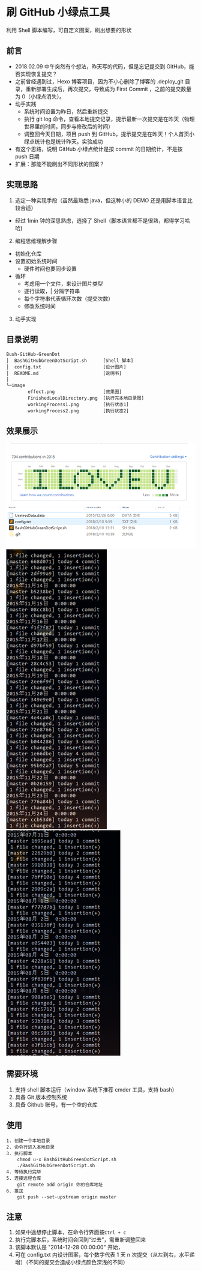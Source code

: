 # 刷 GitHub 小绿点工具
 利用 Shell 脚本编写，可自定义图案，刷出想要的形状

 ## 前言
- 2018.02.09 中午突然有个想法，昨天写的代码，但是忘记提交到 GitHub，能否实现恢复提交？
- 之前曾经遇到过，Hexo 博客项目，因为不小心删除了博客的 .deploy_git 目录，重新部署生成后，再次提交，导致成为 First Commit ，之前的提交数量为 0（小绿点消失）。
- 动手实践
  - 系统时间设置为昨日，然后重新提交
  - 执行 git log 命令，查看本地提交记录，提示最新一次提交是在昨天（物理世界里的时间，同步与修改后的时间）
  - 调整回今天日期，项目 push 到 GitHub，提示提交是在昨天！个人首页小绿点统计也是统计昨天。实验成功
- 有这个思路，说明 GitHub 小绿点统计是按 commit 的日期统计，不是按 push 日期
- 扩展：那能不能刷出不同形状的图案？

## 实现思路
1. 选定一种实现手段（虽然最熟悉 java，但这种小的 DEMO 还是用脚本语言比较合适）
  - 经过 1min 钟的深思熟虑，选择了 Shell（脚本语言都不是很熟，都得学习哈哈)
2. 编程思维理解步骤
  - 初始化仓库
  - 设置初始系统时间
    - 硬件时间也要同步设置
  - 循环
    - 考虑用一个文件，来设计图片类型
    - 逐行读取，| 分隔字符串
    - 每个字符串代表循环次数（提交次数）
    - 修改系统时间
3. 动手实现

## 目录说明
```
Bush-GitHub-GreenDot
│  BashGitHubGreenDotScript.sh   	[Shell 脚本]
│  config.txt					 	[设计图片]
│  README.md					 	[说明书]
│
└─image
        effect.png					[效果图]
        FinishedLocalDirectory.png  [执行完本地目录图]
        workingProcess1.png  		[执行状态1]
        workingProcess2.png			[执行状态2]
```

## 效果展示
![效果图](image/effect.png)
![执行完本地目录图](image/FinishedLocalDirectory.png)
![执行状态1](image/workingProcess1.png)
![执行状态2](image/workingProcess2.png)


## 需要环境
1. 支持 shell 脚本运行（window 系统下推荐 cmder 工具，支持 bash）
2. 具备 Git 版本控制系统
3. 具备 Github 账号，有一个空的仓库

## 使用
```
1. 创建一个本地目录
2. 命令行进入本地目录
3. 执行脚本
	chmod u-x BashGitHubGreenDotScript.sh
	./BashGitHubGreenDotScript.sh
4. 等待执行完毕
5. 连接远程仓库
	git remote add origin 你的仓库地址
6. 推送
	git push --set-upstream origin master
```

## 注意
1. 如果中途想停止脚本，在命令行界面按`Ctrl + c`
2. 执行完脚本后，系统时间会回到“过去”，需重新调整回来
3. 该脚本默认是 "2014-12-28 00:00:00" 开始，
4. 可在 config.txt 内设计图案，每个数字代表 1 天 n 次提交（从左到右，水平递增）（不同的提交会造成小绿点颜色深浅的不同）
